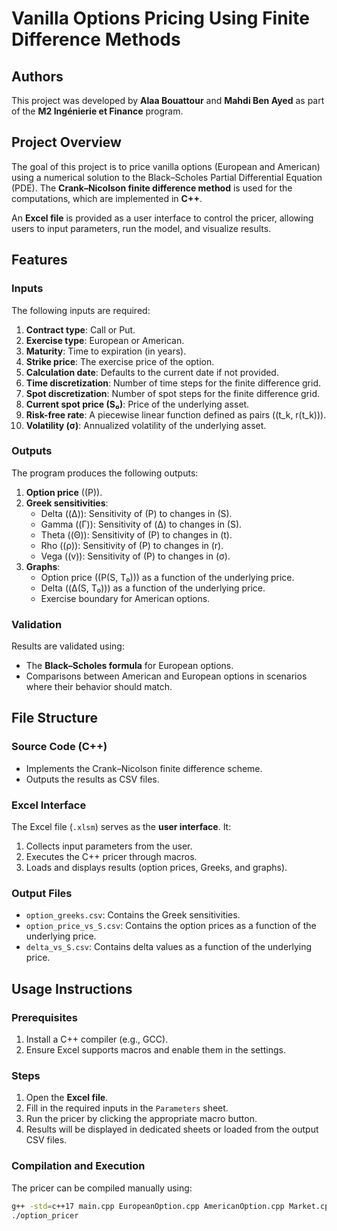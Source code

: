 # Vanilla Options Pricing Using Finite Difference Methods

## Authors
This project was developed by **Alaa Bouattour** and **Mahdi Ben Ayed** as part of the **M2 Ingénierie et Finance** program.

## Project Overview
The goal of this project is to price vanilla options (European and American) using a numerical solution to the Black–Scholes Partial Differential Equation (PDE). The **Crank–Nicolson finite difference method** is used for the computations, which are implemented in **C++**. 

An **Excel file** is provided as a user interface to control the pricer, allowing users to input parameters, run the model, and visualize results.

## Features

### Inputs
The following inputs are required:
1. **Contract type**: Call or Put.
2. **Exercise type**: European or American.
3. **Maturity**: Time to expiration (in years).
4. **Strike price**: The exercise price of the option.
5. **Calculation date**: Defaults to the current date if not provided.
6. **Time discretization**: Number of time steps for the finite difference grid.
7. **Spot discretization**: Number of spot steps for the finite difference grid.
8. **Current spot price (S₀)**: Price of the underlying asset.
9. **Risk-free rate**: A piecewise linear function defined as pairs \((t_k, r(t_k))\).
10. **Volatility (σ)**: Annualized volatility of the underlying asset.

### Outputs
The program produces the following outputs:
1. **Option price** (\(P\)).
2. **Greek sensitivities**:
   - Delta (\(Δ\)): Sensitivity of \(P\) to changes in \(S\).
   - Gamma (\(Γ\)): Sensitivity of \(Δ\) to changes in \(S\).
   - Theta (\(Θ\)): Sensitivity of \(P\) to changes in \(t\).
   - Rho (\(ρ\)): Sensitivity of \(P\) to changes in \(r\).
   - Vega (\(v\)): Sensitivity of \(P\) to changes in \(σ\).
3. **Graphs**:
   - Option price (\(P(S, T₀)\)) as a function of the underlying price.
   - Delta (\(Δ(S, T₀)\)) as a function of the underlying price.
   - Exercise boundary for American options.

### Validation
Results are validated using:
- The **Black–Scholes formula** for European options.
- Comparisons between American and European options in scenarios where their behavior should match.

## File Structure

### Source Code (C++)
- Implements the Crank–Nicolson finite difference scheme.
- Outputs the results as CSV files.

### Excel Interface
The Excel file (`.xlsm`) serves as the **user interface**. It:
1. Collects input parameters from the user.
2. Executes the C++ pricer through macros.
3. Loads and displays results (option prices, Greeks, and graphs).

### Output Files
- `option_greeks.csv`: Contains the Greek sensitivities.
- `option_price_vs_S.csv`: Contains the option prices as a function of the underlying price.
- `delta_vs_S.csv`: Contains delta values as a function of the underlying price.

## Usage Instructions

### Prerequisites
1. Install a C++ compiler (e.g., GCC).
2. Ensure Excel supports macros and enable them in the settings.

### Steps
1. Open the **Excel file**.
2. Fill in the required inputs in the `Parameters` sheet.
3. Run the pricer by clicking the appropriate macro button.
4. Results will be displayed in dedicated sheets or loaded from the output CSV files.

### Compilation and Execution
The pricer can be compiled manually using:
```bash
g++ -std=c++17 main.cpp EuropeanOption.cpp AmericanOption.cpp Market.cpp Utils.cpp -o option_pricer  
./option_pricer

